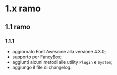 # 1.x ramo
## 1.1 ramo
### 1.1.1
* aggiornato Font Awesome alla versione 4.3.0;
* supporto per FancyBox;
* aggiunti alcuni metodi alle utility `Plugin` e `System`;
* aggiungo il file di changelog.
